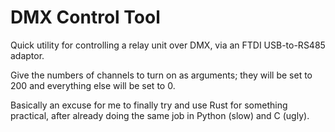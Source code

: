 DMX Control Tool
================

Quick utility for controlling a relay unit over DMX, via an FTDI USB-to-RS485 adaptor.

Give the numbers of channels to turn on as arguments; they will be set to 200 and everything else will be set to 0.

Basically an excuse for me to finally try and use Rust for something practical, after already doing the same job in Python (slow) and C (ugly).
